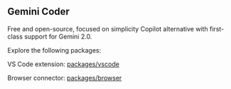 ## Gemini Coder

Free and open-source, focused on simplicity Copilot alternative with first-class support for Gemini 2.0.

Explore the following packages:

VS Code extension: [packages/vscode](https://github.com/robertpiosik/gemini-coder/tree/master/packages/vscode)

Browser connector: [packages/browser](https://github.com/robertpiosik/gemini-coder/tree/master/packages/browser)